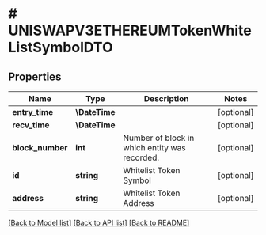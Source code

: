 # # UNISWAPV3ETHEREUMTokenWhiteListSymbolDTO

## Properties

Name | Type | Description | Notes
------------ | ------------- | ------------- | -------------
**entry_time** | **\DateTime** |  | [optional]
**recv_time** | **\DateTime** |  | [optional]
**block_number** | **int** | Number of block in which entity was recorded. | [optional]
**id** | **string** | Whitelist Token Symbol | [optional]
**address** | **string** | Whitelist Token Address | [optional]

[[Back to Model list]](../../README.md#models) [[Back to API list]](../../README.md#endpoints) [[Back to README]](../../README.md)
